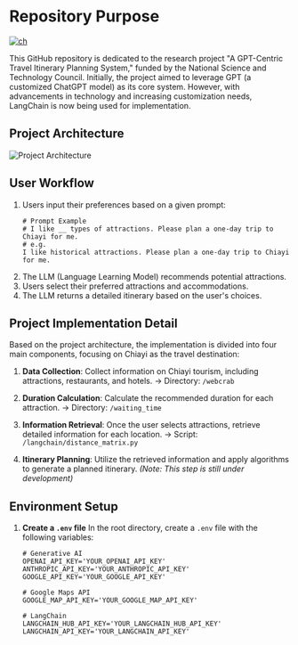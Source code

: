 # Repository Purpose
[![ch](https://img.shields.io/badge/lang-ch-green.svg)](https://github.com/I-Sheng/Traveling-Planner-With-LLM/blob/main/README.md)

This GitHub repository is dedicated to the research project "A GPT-Centric Travel Itinerary Planning System," funded by the National Science and Technology Council. Initially, the project aimed to leverage GPT (a customized ChatGPT model) as its core system. However, with advancements in technology and increasing customization needs, LangChain is now being used for implementation.

## Project Architecture
![Project Architecture](https://github.com/user-attachments/assets/0197dbd5-e37b-46db-8469-679150e3a7d2)

## User Workflow
1. Users input their preferences based on a given prompt:
    ```
    # Prompt Example
    # I like __ types of attractions. Please plan a one-day trip to Chiayi for me.
    # e.g.
    I like historical attractions. Please plan a one-day trip to Chiayi for me.
    ```
2. The LLM (Language Learning Model) recommends potential attractions.
3. Users select their preferred attractions and accommodations.
4. The LLM returns a detailed itinerary based on the user's choices.

## Project Implementation Detail
Based on the project architecture, the implementation is divided into four main components, focusing on Chiayi as the travel destination:

1. **Data Collection**: Collect information on Chiayi tourism, including attractions, restaurants, and hotels.
   → Directory: `/webcrab`

2. **Duration Calculation**: Calculate the recommended duration for each attraction.
   → Directory: `/waiting_time`

3. **Information Retrieval**: Once the user selects attractions, retrieve detailed information for each location.
   → Script: `/langchain/distance_matrix.py`

4. **Itinerary Planning**: Utilize the retrieved information and apply algorithms to generate a planned itinerary.
   *(Note: This step is still under development)*

## Environment Setup

1. **Create a `.env` file**
   In the root directory, create a `.env` file with the following variables:
    ```env
    # Generative AI
    OPENAI_API_KEY='YOUR_OPENAI_API_KEY'
    ANTHROPIC_API_KEY='YOUR_ANTHROPIC_API_KEY'
    GOOGLE_API_KEY='YOUR_GOOGLE_API_KEY'

    # Google Maps API
    GOOGLE_MAP_API_KEY='YOUR_GOOGLE_MAP_API_KEY'

    # LangChain
    LANGCHAIN_HUB_API_KEY='YOUR_LANGCHAIN_HUB_API_KEY'
    LANGCHAIN_API_KEY='YOUR_LANGCHAIN_API_KEY'
    ```

